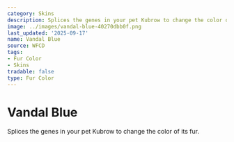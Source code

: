 ```yaml
---
category: Skins
description: Splices the genes in your pet Kubrow to change the color of its fur.
image: ../images/vandal-blue-40270dbb0f.png
last_updated: '2025-09-17'
name: Vandal Blue
source: WFCD
tags:
- Fur Color
- Skins
tradable: false
type: Fur Color
---
```


# Vandal Blue

Splices the genes in your pet Kubrow to change the color of its fur.

